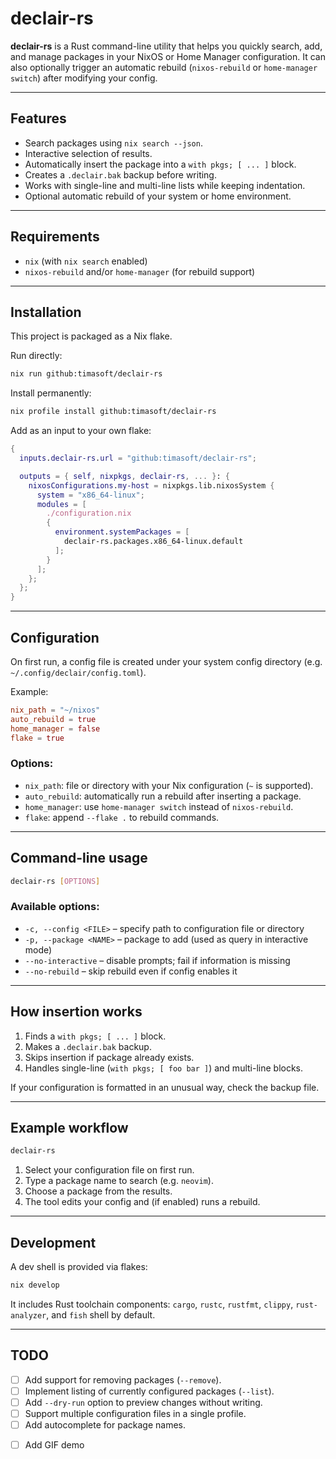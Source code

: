 # declair-rs

**declair-rs** is a Rust command-line utility that helps you quickly search, add, and manage packages in your NixOS or Home Manager configuration. It can also optionally trigger an automatic rebuild (`nixos-rebuild` or `home-manager switch`) after modifying your config.

---

## Features

* Search packages using `nix search --json`.
* Interactive selection of results.
* Automatically insert the package into a `with pkgs; [ ... ]` block.
* Creates a `.declair.bak` backup before writing.
* Works with single-line and multi-line lists while keeping indentation.
* Optional automatic rebuild of your system or home environment.

---

## Requirements

* `nix` (with `nix search` enabled)
* `nixos-rebuild` and/or `home-manager` (for rebuild support)

---

## Installation

This project is packaged as a Nix flake.

Run directly:

```bash
nix run github:timasoft/declair-rs
```

Install permanently:

```bash
nix profile install github:timasoft/declair-rs
```

Add as an input to your own flake:

```nix
{
  inputs.declair-rs.url = "github:timasoft/declair-rs";

  outputs = { self, nixpkgs, declair-rs, ... }: {
    nixosConfigurations.my-host = nixpkgs.lib.nixosSystem {
      system = "x86_64-linux";
      modules = [
        ./configuration.nix
        {
          environment.systemPackages = [
            declair-rs.packages.x86_64-linux.default
          ];
        }
      ];
    };
  };
}
```

---

## Configuration

On first run, a config file is created under your system config directory (e.g. `~/.config/declair/config.toml`).

Example:

```toml
nix_path = "~/nixos"
auto_rebuild = true
home_manager = false
flake = true
```

### Options:

* `nix_path`: file or directory with your Nix configuration (`~` is supported).
* `auto_rebuild`: automatically run a rebuild after inserting a package.
* `home_manager`: use `home-manager switch` instead of `nixos-rebuild`.
* `flake`: append `--flake .` to rebuild commands.

---

## Command-line usage

```bash
declair-rs [OPTIONS]
```

### Available options:

* `-c, --config <FILE>` – specify path to configuration file or directory
* `-p, --package <NAME>` – package to add (used as query in interactive mode)
* `--no-interactive` – disable prompts; fail if information is missing
* `--no-rebuild` – skip rebuild even if config enables it

---

## How insertion works

1. Finds a `with pkgs; [ ... ]` block.
2. Makes a `.declair.bak` backup.
3. Skips insertion if package already exists.
4. Handles single-line (`with pkgs; [ foo bar ]`) and multi-line blocks.

If your configuration is formatted in an unusual way, check the backup file.

---

## Example workflow

```bash
declair-rs
```

1. Select your configuration file on first run.
2. Type a package name to search (e.g. `neovim`).
3. Choose a package from the results.
4. The tool edits your config and (if enabled) runs a rebuild.

---

## Development

A dev shell is provided via flakes:

```bash
nix develop
```

It includes Rust toolchain components: `cargo`, `rustc`, `rustfmt`, `clippy`, `rust-analyzer`, and `fish` shell by default.

---

## TODO

* [ ] Add support for removing packages (`--remove`).
* [ ] Implement listing of currently configured packages (`--list`).
* [ ] Add `--dry-run` option to preview changes without writing.
* [ ] Support multiple configuration files in a single profile.
* [ ] Add autocomplete for package names.
- [ ] Add GIF demo
